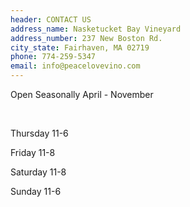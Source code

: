 ```yaml
---
header: CONTACT US
address_name: Nasketucket Bay Vineyard
address_number: 237 New Boston Rd.
city_state: Fairhaven, MA 02719
phone: 774-259-5347
email: info@peacelovevino.com
---
```

Open Seasonally April - November

<br/>

Thursday 11-6

Friday 11-8

Saturday 11-8

Sunday 11-6